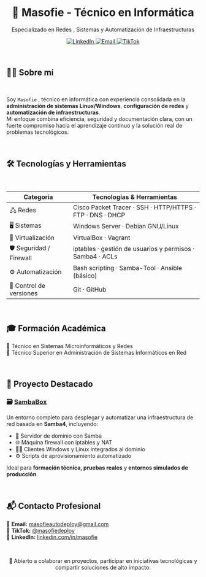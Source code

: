 <h1 align="center">🚀 Masofie - Técnico en Informática</h1>
<p align="center">Especializado en Redes , Sistemas y Automatización de Infraestructuras</p>

<p align="center">
  <a href="https://www.linkedin.com/in/masofie/">
    <img src="https://img.shields.io/badge/LinkedIn-Masofie-0077B5?style=flat&logo=linkedin&logoColor=white" alt="LinkedIn">
  </a>
  <a href="mailto:masofieautodeploy@gmail.com">
    <img src="https://img.shields.io/badge/Email-Contacto-EA4335?style=flat&logo=gmail&logoColor=white" alt="Email">
  </a>
  <a href="https://www.tiktok.com/@masofiedeploy">
    <img src="https://img.shields.io/badge/TikTok-Tutoriales-000000?style=flat&logo=tiktok&logoColor=white" alt="TikTok">
  </a>
</p>

<br>

## 👨‍💻 Sobre mí
<br>

Soy ``Masofie`` , técnico en informática con experiencia consolidada en la **administración de sistemas Linux/Windows**, **configuración de redes** y **automatización de infraestructuras**.  
Mi enfoque combina eficiencia, seguridad y documentación clara, con un fuerte compromiso hacia el aprendizaje continuo y la solución real de problemas tecnológicos.

<br>

## 🛠️ Tecnologías y Herramientas
<br>

<p align="center">

| Categoría              | Tecnologías & Herramientas                                                                           |
|------------------------|------------------------------------------------------------------------------------------------------|
| 🖧 Redes               | Cisco Packet Tracer · SSH · HTTP/HTTPS · FTP · DNS · DHCP                                           |
| 🖥️ Sistemas           | Windows Server · Debian GNU/Linux                                                                   |
| 🧱 Virtualización      | VirtualBox · Vagrant                                                                                 |
| 🛡️ Seguridad / Firewall| iptables · gestión de usuarios y permisos · Samba4 · ACLs                                           |
| ⚙️ Automatización      | Bash scripting · Samba-Tool · Ansible (básico)                                                      |
| 📁 Control de versiones| Git · GitHub                                                                                         |
</p>

<br>

## 🎓 Formación Académica

📘 Técnico en Sistemas Microinformáticos y Redes  
📗 Técnico Superior en Administración de Sistemas Informáticos en Red

<br>

## 🧩 Proyecto Destacado

### 🗃️ [SambaBox](https://github.com/masofie/sambabox?tab=readme-ov-file)

Un entorno completo para desplegar y automatizar una infraestructura de red basada en **Samba4**, incluyendo:

- 🔐 Servidor de dominio con Samba
- 🌐 Máquina firewall con iptables y NAT
- 🧑‍💼 Clientes Windows y Linux integrados al dominio
- ⚙️ Scripts de aprovisionamiento automatizado

Ideal para **formación técnica, pruebas reales** y **entornos simulados de producción**.

<br>

## 📬 Contacto Profesional

📧 **Email:** [masofieautodeploy@gmail.com](mailto:masofieautodeploy@gmail.com)  
🎥 **TikTok:** [@masofiedeploy](https://www.tiktok.com/@masofiedeploy)  
🔗 **LinkedIn:** [linkedin.com/in/masofie](https://www.linkedin.com/in/masofie)

<br>

<p align="center">
💼 Abierto a colaborar en proyectos, participar en iniciativas tecnológicas y compartir soluciones de alto impacto.
</p>
